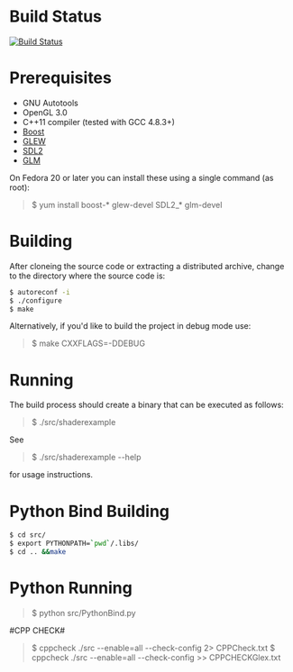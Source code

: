 # Build Status #
[![Build Status](https://travis-ci.org/Gunn3r1995/glex.svg?branch=master)](https://travis-ci.org/Gunn3r1995/glex)

# Prerequisites #

* GNU Autotools
* OpenGL 3.0
* C++11 compiler (tested with GCC 4.8.3+)
* [Boost](http://www.boost.org/)
* [GLEW](http://glew.sourceforge.net/)
* [SDL2](https://www.libsdl.org/)
* [GLM](http://glm.g-truc.net/)

On Fedora 20 or later you can install these using a single command (as root):

> $ yum install boost-* glew-devel SDL2_* glm-devel

# Building #

After cloneing the source code or extracting a distributed archive, change to the
directory where the source code is:

``` bash
$ autoreconf -i
$ ./configure
$ make
```
Alternatively, if you'd like to build the project in debug mode use:

> $ make CXXFLAGS=-DDEBUG

# Running #

The build process should create a binary that can be executed as follows:

> $ ./src/shaderexample

See

> $ ./src/shaderexample --help

for usage instructions.

# Python Bind Building #

``` bash
$ cd src/
$ export PYTHONPATH=`pwd`/.libs/ 
$ cd .. &&make
```

# Python Running #

> $ python src/PythonBind.py

#CPP CHECK#

> $ cppcheck ./src --enable=all --check-config 2> CPPCheck.txt
> $ cppcheck ./src --enable=all --check-config >> CPPCHECKGlex.txt 

